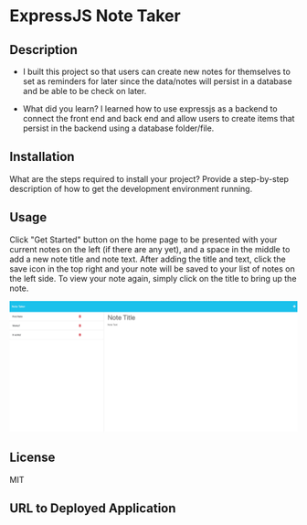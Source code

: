 # ExpressJS Note Taker

## Description

- I built this project so that users can create new notes for themselves to set as reminders for later since the data/notes will persist
  in a database and be able to be check on later.

- What did you learn?
  I learned how to use expressjs as a backend to connect the front end and back end and allow users to create items that persist in the backend
  using a database folder/file.

## Installation

What are the steps required to install your project? Provide a step-by-step description of how to get the development environment running.

## Usage

Click "Get Started" button on the home page to be presented with your current notes on the left (if there are any yet), and a space in the middle
to add a new note title and note text. After adding the title and text, click the save icon in the top right and your note will be saved to your
list of notes on the left side. To view your note again, simply click on the title to bring up the note.

![Active app screen shot](./Develop/public/assets/img/ExpressJSNoteTakerScreenShot.png)

## License

MIT

## URL to Deployed Application

